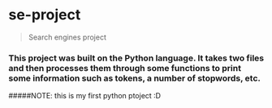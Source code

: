 # se-project
>Search engines project

### This project was built on the Python language. It takes two files and then processes them through some functions to print some information such as tokens, a number of stopwords, etc.
#####NOTE: this is my first python ptoject :D
